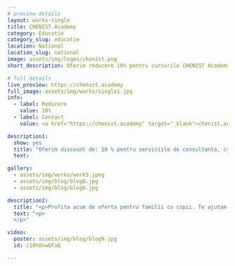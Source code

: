 ```yaml
---
# preview details
layout: works-single
title: CHENIST.Academy 
category: Educatie
category_slug: educatie
location: National
location_slug: national
image: assets/img/logos/chenist.png
short_description: Oferim reducere 10% pentru cursurile CHENIST Academy.

# full details
live_preview: https://chenist.academy
full_image: assets/img/works/single1.jpg
info:
  - label: Reducere
    value: 10%
  - label: Contact
    value: <a href="https://chenist.academy" target="_blank">chenist.academy</a>

description1:
  show: yes
  title: "Oferim discount de: 10 % pentru serviciile de consultanta, cyber hygiene si control parental, pentru membrii EduBenefits"
  text: 

gallery:
  - assets/img/works/work5.jpeg
  - assets/img/blog/blog8.jpg
  - assets/img/blog/blog6.jpg

description2:
  title: "<p>Profita acum de oferta pentru familii cu copii. Te ajutam sa protejezi caminul si copii de pericolele digitale. Contacteaza-ne pentru detalii.</p>"
  text: "<p>
  </p>"

video:
  poster: assets/img/blog/blog9.jpg
  id: c10hOnwQFaQ

---
```

